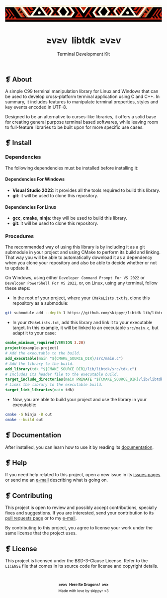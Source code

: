 <p align="center">
    <img alt="" src="assets/ornament.webp" />
</p>
<h1 align="center">≥v≥v&ensp;libtdk&ensp;≥v≥v</h1>
<p align="center">Terminal Development Kit</p>
<p align="center">
    <img alt="" src="https://img.shields.io/github/license/skippyr/libtdk?style=plastic&label=%E2%89%A5%20license&labelColor=%2324130e&color=%23b8150d" />
    &nbsp;
    <img alt="" src="https://img.shields.io/github/v/tag/skippyr/libtdk?style=plastic&label=%E2%89%A5%20tag&labelColor=%2324130e&color=%23b8150d" />
    &nbsp;
    <img alt="" src="https://img.shields.io/github/commit-activity/t/skippyr/libtdk?style=plastic&label=%E2%89%A5%20commits&labelColor=%2324130e&color=%23b8150d" />
    &nbsp;
    <img alt="" src="https://img.shields.io/github/stars/skippyr/libtdk?style=plastic&label=%E2%89%A5%20stars&labelColor=%2324130e&color=%23b8150d" />
</p>

## ❡ About

A simple C99 terminal manipulation library for Linux and Windows that can be used to develop cross-platform terminal application using C and C++. In summary, it includes features to manipulate terminal properties, styles and key events encoded in UTF-8.

Designed to be an alternative to curses-like libraries, it offers a solid base for creating general purpose terminal based softwares, while leaving room to full-feature libraries to be built upon for more specific use cases.

## ❡ Install

### Dependencies

The following dependencies must be installed before installing it:

#### Dependencies For Windows

- **Visual Studio 2022**: it provides all the tools required to build this library.
- **git**: it will be used to clone this repository.

#### Dependencies For Linux

- **gcc**, **cmake**, **ninja**: they will be used to build this library.
- **git**: it will be used to clone this repository.

### Procedures

The recommended way of using this library is by including it as a git submodule in your project and using CMake to perform its build and linking. That way you will be able to automatically download it as a dependency when you clone your repository and also be able to decide whether or not to update it.

On Windows, using either `Developer Command Prompt For VS 2022` or `Developer PowerShell For VS 2022`, or, on Linux, using any terminal, follow these steps:

- In the root of your project, where your `CMakeLists.txt` is, clone this repository as a submodule:

```sh
git submodule add --depth 1 https://github.com/skippyr/libtdk lib/libtdk
```

- In your `CMakeLists.txt`, add this library and link it to your executable target. In this example, it will be linked to an executable `src/main.c`, but adapt it to your case:

```cmake
cmake_minimum_required(VERSION 3.20)
project(example-project)
# Add the executable to the build.
add_executable(main "${CMAKE_SOURCE_DIR}/src/main.c")
# Add the library to the build.
add_library(tdk "${CMAKE_SOURCE_DIR}/lib/libtdk/src/tdk.c")
# Includes its header file to the executable build.
target_include_directories(main PRIVATE "${CMAKE_SOURCE_DIR}/lib/libtdk/src")
# Links the library to the executable build.
target_link_libraries(main tdk)
```

- Now, you are able to build your project and use the library in your executable:

```sh
cmake -G Ninja -B out
cmake --build out
```

## ❡ Documentation

After installed, you can learn how to use it by reading its [documentation](docs.md).

## ❡ Help

If you need help related to this project, open a new issue in its [issues pages](https://github.com/skippyr/libtdk/issues) or send me an [e-mail](mailto:skippyr.developer@gmail.com) describing what is going on.

## ❡ Contributing

This project is open to review and possibly accept contributions, specially fixes and suggestions. If you are interested, send your contribution to its [pull requests page](https://github.com/skippyr/libtdk/pulls) or to my [e-mail](mailto:skippyr.developer@gmail.com).

By contributing to this project, you agree to license your work under the same license that the project uses.

## ❡ License

This project is licensed under the BSD-3-Clause License. Refer to the `LICENSE` file that comes in its source code for license and copyright details.

&ensp;
<p align="center"><sup><strong>≥v≥v&ensp;Here Be Dragons!&ensp;≥v≥</strong><br />Made with love by skippyr <3</sup></p>

